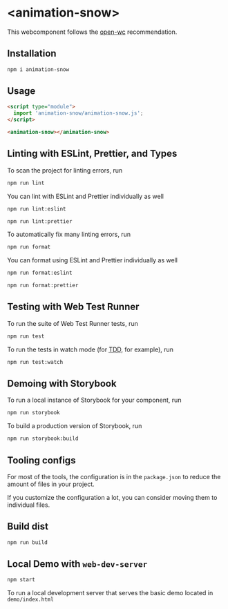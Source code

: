 # \<animation-snow>

This webcomponent follows the [open-wc](https://github.com/open-wc/open-wc) recommendation.

## Installation
```bash
npm i animation-snow
```

## Usage
```html
<script type="module">
  import 'animation-snow/animation-snow.js';
</script>

<animation-snow></animation-snow>
```

## Linting with ESLint, Prettier, and Types
To scan the project for linting errors, run
```bash
npm run lint
```

You can lint with ESLint and Prettier individually as well
```bash
npm run lint:eslint
```
```bash
npm run lint:prettier
```

To automatically fix many linting errors, run
```bash
npm run format
```

You can format using ESLint and Prettier individually as well
```bash
npm run format:eslint
```
```bash
npm run format:prettier
```

## Testing with Web Test Runner
To run the suite of Web Test Runner tests, run
```bash
npm run test
```

To run the tests in watch mode (for <abbr title="test driven development">TDD</abbr>, for example), run

```bash
npm run test:watch
```

## Demoing with Storybook
To run a local instance of Storybook for your component, run
```bash
npm run storybook
```

To build a production version of Storybook, run
```bash
npm run storybook:build
```


## Tooling configs

For most of the tools, the configuration is in the `package.json` to reduce the amount of files in your project.

If you customize the configuration a lot, you can consider moving them to individual files.

## Build dist
```bash
npm run build
```
## Local Demo with `web-dev-server`
```bash
npm start
```
To run a local development server that serves the basic demo located in `demo/index.html`
